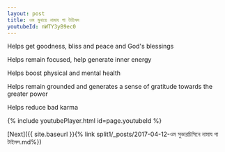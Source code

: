```yaml
---
layout: post
title: ওম মুনায়ে নামায গা টাইমস
youtubeId: nWTY3yB9ec0
---
```

 
 
Helps get goodness, bliss and peace and God's blessings
 
Helps remain focused, help generate inner energy 
 
Helps boost physical and mental health 
 
Helps remain grounded and generates a sense of gratitude towards the greater power 
 
Helps reduce bad karma
 
 
 
 


{% include youtubePlayer.html id=page.youtubeId %}
 
[Next]({{ site.baseurl }}{% link  split1/_posts/2017-04-12-ওম সুভারচিসিনে নামায গা টাইমস.md%})
 
